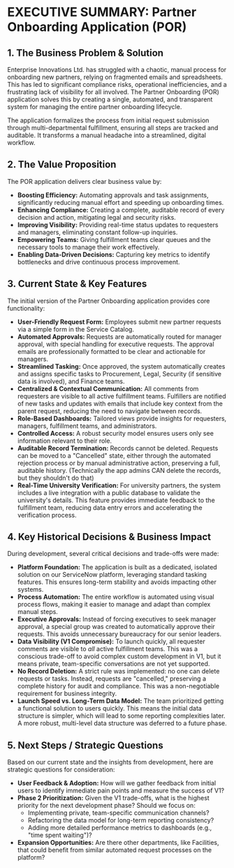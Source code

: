# EXECUTIVE SUMMARY: Partner Onboarding Application (POR)

## 1. The Business Problem & Solution

Enterprise Innovations Ltd. has struggled with a chaotic, manual process for onboarding new partners, relying on fragmented emails and spreadsheets. This has led to significant compliance risks, operational inefficiencies, and a frustrating lack of visibility for all involved. The Partner Onboarding (POR) application solves this by creating a single, automated, and transparent system for managing the entire partner onboarding lifecycle.

The application formalizes the process from initial request submission through multi-departmental fulfillment, ensuring all steps are tracked and auditable. It transforms a manual headache into a streamlined, digital workflow.

## 2. The Value Proposition

The POR application delivers clear business value by:

*   **Boosting Efficiency:** Automating approvals and task assignments, significantly reducing manual effort and speeding up onboarding times.
*   **Enhancing Compliance:** Creating a complete, auditable record of every decision and action, mitigating legal and security risks.
*   **Improving Visibility:** Providing real-time status updates to requesters and managers, eliminating constant follow-up inquiries.
*   **Empowering Teams:** Giving fulfillment teams clear queues and the necessary tools to manage their work effectively.
*   **Enabling Data-Driven Decisions:** Capturing key metrics to identify bottlenecks and drive continuous process improvement.

## 3. Current State & Key Features

The initial version of the Partner Onboarding application provides core functionality:

*   **User-Friendly Request Form:** Employees submit new partner requests via a simple form in the Service Catalog.
*   **Automated Approvals:** Requests are automatically routed for manager approval, with special handling for executive requests. The approval emails are professionally formatted to be clear and actionable for managers.
*   **Streamlined Tasking:** Once approved, the system automatically creates and assigns specific tasks to Procurement, Legal, Security (if sensitive data is involved), and Finance teams.
*   **Centralized & Contextual Communication:** All comments from requesters are visible to all active fulfillment teams. Fulfillers are notified of new tasks and updates with emails that include key context from the parent request, reducing the need to navigate between records.
*   **Role-Based Dashboards:** Tailored views provide insights for requesters, managers, fulfillment teams, and administrators.
*   **Controlled Access:** A robust security model ensures users only see information relevant to their role.
*   **Auditable Record Termination:** Records cannot be deleted. Requests can be moved to a "Cancelled" state, either through the automated rejection process or by manual administrative action, preserving a full, auditable history. (Technically the app admins CAN delete the records, but they shouldn't do that)
*   **Real-Time University Verification:** For university partners, the system includes a live integration with a public database to validate the university's details. This feature provides immediate feedback to the fulfillment team, reducing data entry errors and accelerating the verification process.

## 4. Key Historical Decisions & Business Impact

During development, several critical decisions and trade-offs were made:

*   **Platform Foundation:** The application is built as a dedicated, isolated solution on our ServiceNow platform, leveraging standard tasking features. This ensures long-term stability and avoids impacting other systems.
*   **Process Automation:** The entire workflow is automated using visual process flows, making it easier to manage and adapt than complex manual steps.
*   **Executive Approvals:** Instead of forcing executives to seek manager approval, a special group was created to automatically approve their requests. This avoids unnecessary bureaucracy for our senior leaders.
*   **Data Visibility (V1 Compromise):** To launch quickly, all requester comments are visible to *all* active fulfillment teams. This was a conscious trade-off to avoid complex custom development in V1, but it means private, team-specific conversations are not yet supported.
*   **No Record Deletion:** A strict rule was implemented: no one can delete requests or tasks. Instead, requests are "cancelled," preserving a complete history for audit and compliance. This was a non-negotiable requirement for business integrity.
*   **Launch Speed vs. Long-Term Data Model:** The team prioritized getting a functional solution to users quickly. This means the initial data structure is simpler, which will lead to some reporting complexities later. A more robust, multi-level data structure was deferred to a future phase.

## 5. Next Steps / Strategic Questions

Based on our current state and the insights from development, here are strategic questions for consideration:

*   **User Feedback & Adoption:** How will we gather feedback from initial users to identify immediate pain points and measure the success of V1?
*   **Phase 2 Prioritization:** Given the V1 trade-offs, what is the highest priority for the next development phase? Should we focus on:
    *   Implementing private, team-specific communication channels?
    *   Refactoring the data model for long-term reporting consistency?
    *   Adding more detailed performance metrics to dashboards (e.g., "time spent waiting")?
*   **Expansion Opportunities:** Are there other departments, like Facilities, that could benefit from similar automated request processes on the platform?